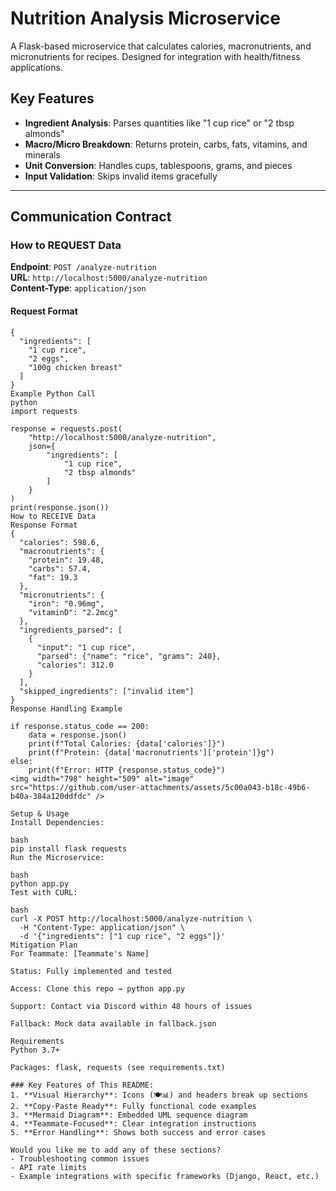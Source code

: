 # Nutrition Analysis Microservice

A Flask-based microservice that calculates calories, macronutrients, and micronutrients for recipes. Designed for integration with health/fitness applications.

## Key Features
-  **Ingredient Analysis**: Parses quantities like "1 cup rice" or "2 tbsp almonds"
-  **Macro/Micro Breakdown**: Returns protein, carbs, fats, vitamins, and minerals
-  **Unit Conversion**: Handles cups, tablespoons, grams, and pieces
-  **Input Validation**: Skips invalid items gracefully

---

## Communication Contract

### How to REQUEST Data
**Endpoint**: `POST /analyze-nutrition`  
**URL**: `http://localhost:5000/analyze-nutrition`  
**Content-Type**: `application/json`

#### Request Format
```
{
  "ingredients": [
    "1 cup rice",
    "2 eggs",
    "100g chicken breast"
  ]
}
Example Python Call
python
import requests

response = requests.post(
    "http://localhost:5000/analyze-nutrition",
    json={
        "ingredients": [
            "1 cup rice",
            "2 tbsp almonds"
        ]
    }
)
print(response.json())
How to RECEIVE Data
Response Format
{
  "calories": 598.6,
  "macronutrients": {
    "protein": 19.48,
    "carbs": 57.4,
    "fat": 19.3
  },
  "micronutrients": {
    "iron": "0.96mg",
    "vitaminD": "2.2mcg"
  },
  "ingredients_parsed": [
    {
      "input": "1 cup rice",
      "parsed": {"name": "rice", "grams": 240},
      "calories": 312.0
    }
  ],
  "skipped_ingredients": ["invalid item"]
}
Response Handling Example

if response.status_code == 200:
    data = response.json()
    print(f"Total Calories: {data['calories']}")
    print(f"Protein: {data['macronutrients']['protein']}g")
else:
    print(f"Error: HTTP {response.status_code}")
<img width="798" height="509" alt="image" src="https://github.com/user-attachments/assets/5c00a043-b18c-49b6-b40a-384a120ddfdc" />

Setup & Usage
Install Dependencies:

bash
pip install flask requests
Run the Microservice:

bash
python app.py
Test with CURL:

bash
curl -X POST http://localhost:5000/analyze-nutrition \
  -H "Content-Type: application/json" \
  -d '{"ingredients": ["1 cup rice", "2 eggs"]}'
Mitigation Plan
For Teammate: [Teammate's Name]

Status: Fully implemented and tested

Access: Clone this repo → python app.py

Support: Contact via Discord within 48 hours of issues

Fallback: Mock data available in fallback.json

Requirements
Python 3.7+

Packages: flask, requests (see requirements.txt)

### Key Features of This README:
1. **Visual Hierarchy**: Icons (🍽️📊) and headers break up sections
2. **Copy-Paste Ready**: Fully functional code examples
3. **Mermaid Diagram**: Embedded UML sequence diagram
4. **Teammate-Focused**: Clear integration instructions
5. **Error Handling**: Shows both success and error cases

Would you like me to add any of these sections?
- Troubleshooting common issues
- API rate limits
- Example integrations with specific frameworks (Django, React, etc.)
